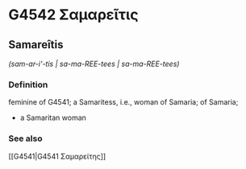 # G4542 Σαμαρεῖτις

## Samareîtis

_(sam-ar-i'-tis | sa-ma-REE-tees | sa-ma-REE-tees)_

### Definition

feminine of G4541; a Samaritess, i.e., woman of Samaria; of Samaria; 

- a Samaritan woman

### See also

[[G4541|G4541 Σαμαρείτης]]
